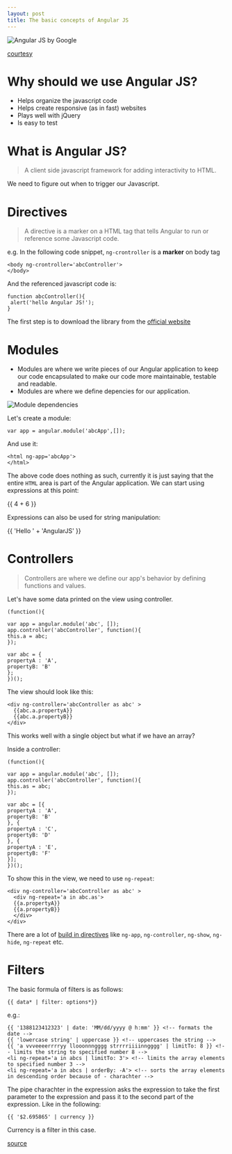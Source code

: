 ```yaml
---
layout: post
title: The basic concepts of Angular JS
---
```


![Angular JS by Google](https://d1067y8t86k9le.cloudfront.net/wp-content/uploads/2016/04/22150642/angular_js.jpg)

[courtesy](https://www.amitavroy.com/justread/content/articles/working-xml-angular-js/)

# Why should we use Angular JS?

 - Helps organize the javascript code
 - Helps create responsive (as in fast) websites
 - Plays well with jQuery
 - Is easy to test

# What is Angular JS?
 
> A client side javascript framework for adding interactivity to HTML.

We need to figure out when to trigger our Javascript.

# Directives

> A directive is a marker on a HTML tag that tells Angular to run or reference some Javascript code.

e.g. In the following code snippet, `ng-crontroller` is a **marker** on body tag 

    <body ng-crontroller='abcController'>
    </body>

And the referenced javascript code is:

    function abcController(){
     alert('hello Angular JS!');
    }


The first step is to download the library from the [official website](https://angularjs.org)


# Modules

 - Modules are where we write pieces of our Angular application to keep our code encapsulated to make our code more maintainable, testable and readable.
 - Modules are where we define depencies for our application.

![Module dependencies](https://lh3.googleusercontent.com/n2g4PqKfllLyrdlTbXv_4mtSPrXv0p2bzwlirBofVwG5shLptExjrrnn9BP3QdUky-bIiKCGiyjBZN5OZWmeBvMgjUWzxGXp0_NzXWlPOI5Fjn7m18P6iJs2reLZZ8jSJTJaLqycjhxRCtFKl2VLDsT5N7rqw028H2XH7ZwAslSM85-VXGPiXwYalJR9aecT7YoGSjORixSKsBdewOV09l-yx-YkI-IJoV62UMaoclnDoLrr8WkJHuWn3bW24krJCxenhmK5QiCVWcVhEPxj1EZ-mLKZ6K_EqJ26py3FD2NAr0YT-Kad4HrFYYwDrxbOEU8VYozi_FcjXLRdKB3teN-8a3hIbCXAHengCYJ8TnLYeXu53P4FAHoarOJFSX7J4MM9mWulYZrwUOqz6LccoJUHm-txtqpWe79k4ht25ScnX89PCmmXraLYtdkCjKXc1eCZliIe5KwWkINznaY-cddX663tONMGRYGOnEJVzpkEDGm9fjUFwkVUWoYkI11fGSuBiDwLiHOTQjAs8ldVE4cWXr5-PHw4VcfQtWFxrxJQHB_MCZB5-U-mvJuLUSH6C-Z-olczanmekrg7jGH0tC0ugSJZmJrXXobnYhbb-m-wOviSwuAs=w188-h177-no)

Let's create a module:

    var app = angular.module('abcApp',[]);

And use it:

    <html ng-app='abcApp'>
    </html>

The above code does nothing as such, currently it is just saying that the entire `HTML` area is part of the Angular application. We can start using expressions at this point:

{{ 4 + 6 }}

Expressions can also be used for string manipulation:

{{ 'Hello ' + 'AngularJS' }}


# Controllers

> Controllers are where we define our app's behavior by defining functions and values.

Let's have some data printed on the view using controller.

    (function(){

	var app = angular.module('abc', []);
	app.controller('abcController', function(){	
	this.a = abc;
	});
	
	var abc = {
	propertyA : 'A',
	propertyB: 'B'
	};
    })();

The view should look like this:

    <div ng-controller='abcController as abc' >
      {{abc.a.propertyA}}
      {{abc.a.propertyB}}
    </div>

This works well with a single object but what if we have an array?

Inside a controller:

    (function(){

	var app = angular.module('abc', []);
	app.controller('abcController', function(){	
	this.as = abc;
	});
	
	var abc = [{
	propertyA : 'A',
	propertyB: 'B'
	}, {
	propertyA : 'C',
	propertyB: 'D'
	}, {
	propertyA : 'E',
	propertyB: 'F'
	}];
    })();

To show this in the view, we need to use `ng-repeat`:

    <div ng-controller='abcController as abc' >
      <div ng-repeat='a in abc.as'>
      {{a.propertyA}}
      {{a.propertyB}}
      </div>
    </div>

There are a lot of [build in directives](http://www.techstrikers.com/AngularJS/angularjs-built-in-directives.php) like `ng-app`, `ng-controller`, `ng-show`, `ng-hide`, `ng-repeat` etc. 

# Filters

The basic formula of filters is as follows:

    {{ data* | filter: options*}}

e.g.:


    {{ '1388123412323' | date: 'MM/dd/yyyy @ h:mm' }} <!-- formats the date -->
    {{ 'lowercase string' | uppercase }} <!-- uppercases the string -->
    {{ 'a vvveeeerrrryy llooonnngggg strrrriiiinngggg' | limitTo: 8 }} <!-- limits the string to specified number 8 -->	
    <li ng-repeat='a in abcs | limitTo: 3'> <!-- limits the array elements to specified number 3 -->
    <li ng-repeat='a in abcs | orderBy: -A'> <!-- sorts the array elements in descending order because of - charachter -->

The pipe charachter in the expression asks the expression to take the first parameter to the expression and pass it to the second part of the expression. Like in the following:

    {{ '$2.695865' | currency }}

Currency is a filter in this case.

[source](https://www.codeschool.com/courses/shaping-up-with-angularjs)

